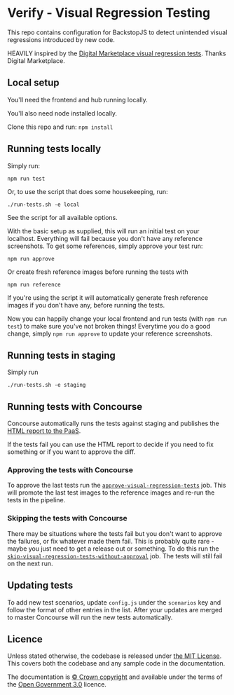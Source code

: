 # Verify - Visual Regression Testing
This repo contains configuration for BackstopJS to detect unintended visual regressions introduced by new code.

HEAVILY inspired by the [Digital Marketplace visual regression tests][dm_repo]. Thanks Digital Marketplace.

## Local setup

You'll need the frontend and hub running locally.

You'll also need node installed locally.

Clone this repo and run:
`npm install`

## Running tests locally

Simply run:

`npm run test`

Or, to use the script that does some housekeeping, run:

`./run-tests.sh -e local`

See the script for all available options.

With the basic setup as supplied, this will run an initial test on your localhost.  Everything will fail because you don't have any reference screenshots.  To get some references, simply approve your test run:

`npm run approve`

Or create fresh reference images before running the tests with

`npm run reference`

If you're using the script it will automatically generate fresh reference images if you don't have any, before running the tests.

Now you can happily change your local frontend and run tests (with `npm run test`) to make sure you've not broken things!  Everytime you do a good change, simply `npm run approve` to update your reference screenshots.

## Running tests in staging

Simply run

`./run-tests.sh -e staging`

## Running tests with Concourse

Concourse automatically runs the tests against staging and publishes the [HTML report to the PaaS][html_report].

If the tests fail you can use the HTML report to decide if you need to fix something or if you want to approve the diff.

### Approving the tests with Concourse

To approve the last tests run the [`approve-visual-regression-tests`][concourse_jobs] job. This will promote the last test images to the reference images and re-run the tests in the pipeline.

### Skipping the tests with Concourse

There may be situations where the tests fail but you don't want to approve the failures, or fix whatever made them fail. This is probably quite rare - maybe you just need to get a release out or something. To do this run the [`skip-visual-regression-tests-without-approval`][concourse_jobs] job. The tests will still fail on the next run.

## Updating tests

To add new test scenarios, update `config.js` under the `scenarios` key and follow the format of other entries in the list. After your updates are merged to master Concourse will run the new tests automatically.

## Licence

Unless stated otherwise, the codebase is released under [the MIT License][mit].
This covers both the codebase and any sample code in the documentation.

The documentation is [&copy; Crown copyright][copyright] and available under the terms
of the [Open Government 3.0][ogl] licence.

[mit]: LICENCE
[copyright]: http://www.nationalarchives.gov.uk/information-management/re-using-public-sector-information/uk-government-licensing-framework/crown-copyright/
[ogl]: http://www.nationalarchives.gov.uk/doc/open-government-licence/version/3/
[html_report]: https://verify-staging-visual-regression-test-report.cloudapps.digital/html_report/
[concourse_jobs]: https://cd.gds-reliability.engineering/teams/verify/pipelines/deploy-verify-hub?group=visual-regression-tests
[dm_repo]: https://github.com/alphagov/digitalmarketplace-visual-regression
